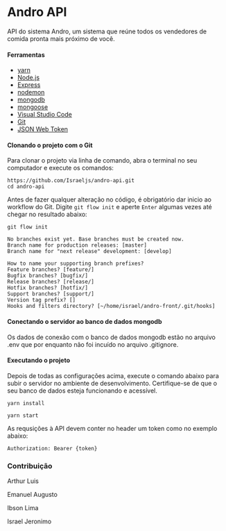 # Andro API
API do sistema Andro, um sistema que reúne todos os vendedores de comida pronta mais próximo de você.

#### Ferramentas

- [yarn](https://classic.yarnpkg.com/)
- [Node.js](https://nodejs.org/en/)
- [Express](https://expressjs.com/pt-br/)
- [nodemon](https://nodemon.io/)
- [mongodb](https://www.mongodb.com/)
- [mongoose](https://mongoosejs.com/docs/)
- [Visual Studio Code](https://code.visualstudio.com/)
- [Git](https://git-scm.com/)
- [JSON Web Token](https://jwt.io/)

#### Clonando o projeto com o Git

Para clonar o projeto via linha de comando, abra o terminal no seu computador e execute os comandos:

```shell
https://github.com/Israeljs/andro-api.git
cd andro-api
```

Antes de fazer qualquer alteração no código, é obrigatório dar inicio ao workflow do Git. Digite `git flow init` e aperte `Enter` algumas vezes até chegar no resultado abaixo:

```shell
git flow init

No branches exist yet. Base branches must be created now.
Branch name for production releases: [master]
Branch name for "next release" development: [develop]

How to name your supporting branch prefixes?
Feature branches? [feature/]
Bugfix branches? [bugfix/]
Release branches? [release/]
Hotfix branches? [hotfix/]
Support branches? [support/]
Version tag prefix? []
Hooks and filters directory? [~/home/israel/andro-front/.git/hooks]
```

#### Conectando o servidor ao banco de dados mongodb

Os dados de conexão com o banco de dados mongodb estão no arquivo .env que por enquanto não foi incuído no arquivo .gitignore.


#### Executando o projeto

Depois de todas as configurações acima, execute o comando abaixo para subir o servidor no ambiente de desenvolvimento. Certifique-se de que o seu banco de dados esteja funcionando e acessível.

```shell
yarn install
```
```shell
yarn start
```

As requsições à API devem conter no header um token como no exemplo abaixo:

```shell
Authorization: Bearer {token}
```
### Contribuição

Arthur Luis

Emanuel Augusto

Ibson Lima

Israel Jeronimo
